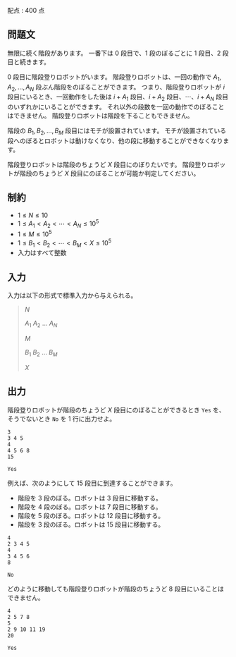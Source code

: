 配点 : $400$ 点

## 問題文

無限に続く階段があります。
一番下は $0$ 段目で、$1$ 段のぼるごとに $1$ 段目、$2$ 段目と続きます。

$0$ 段目に階段登りロボットがいます。
階段登りロボットは、一回の動作で $A _ 1,A _ 2,\ldots,A _ N$ 段ぶん階段をのぼることができます。
つまり、階段登りロボットが $i$ 段目にいるとき、一回動作をした後は $i+A _ 1$ 段目、$i+A _ 2$ 段目、⋯、$i+A _ N$ 段目のいずれかにいることができます。
それ以外の段数を一回の動作でのぼることはできません。
階段登りロボットは階段を下ることもできません。

階段の $B _ 1,B _ 2,\ldots,B _ M$ 段目にはモチが設置されています。
モチが設置されている段へのぼるとロボットは動けなくなり、他の段に移動することができなくなります。

階段登りロボットは階段のちょうど $X$ 段目にのぼりたいです。
階段登りロボットが階段のちょうど $X$ 段目にのぼることが可能か判定してください。

## 制約

- $1\leq N\leq10$
- $1\leq A _ 1\lt A _ 2\lt\cdots\lt A _ N\leq10^5$
- $1\leq M\leq10^5$
- $1\leq B _ 1\lt B _ 2\lt\cdots\lt B _ M\lt X\leq10^5$
- 入力はすべて整数

## 入力

入力は以下の形式で標準入力から与えられる。

> $N$
> 
> $A _ 1$ $A _ 2$ $\ldots$ $A _ N$
> 
> $M$
> 
> $B _ 1$ $B _ 2$ $\ldots$ $B _ M$
> 
> $X$

## 出力

階段登りロボットが階段のちょうど $X$ 段目にのぼることができるとき `Yes` を、そうでないとき `No` を $1$ 行に出力せよ。

```input1
3
3 4 5
4
4 5 6 8
15
```

```output1
Yes
```

例えば、次のようにして $15$ 段目に到達することができます。

- 階段を $3$ 段のぼる。ロボットは $3$ 段目に移動する。
- 階段を $4$ 段のぼる。ロボットは $7$ 段目に移動する。
- 階段を $5$ 段のぼる。ロボットは $12$ 段目に移動する。
- 階段を $3$ 段のぼる。ロボットは $15$ 段目に移動する。

```input2
4
2 3 4 5
4
3 4 5 6
8
```

```output2
No
```

どのように移動しても階段登りロボットが階段のちょうど $8$ 段目にいることはできません。

```input3
4
2 5 7 8
5
2 9 10 11 19
20
```

```output3
Yes
```